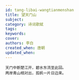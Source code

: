 ```yaml
---
id: tang-libai-wangtianmenshan
title: 望天门山
subject: 
category: 诗词歌赋
tags: 
keywords: 
cover: 
authors: 李白
created_when: 唐朝
updated_when: 
---
```


```
天门中断楚江开，碧水东流至此回。
两岸青山相对出，孤帆一片日边来。
```
